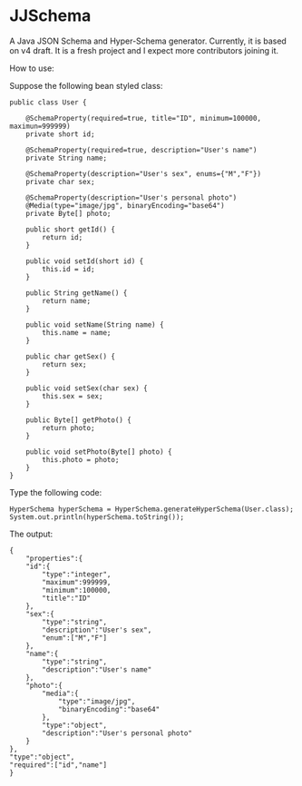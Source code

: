 JJSchema
===============

A Java JSON Schema and Hyper-Schema generator.
Currently, it is based on v4 draft.
It is a fresh project and I expect more contributors joining it.

How to use:

Suppose the following bean styled class:

    public class User {
          
        @SchemaProperty(required=true, title="ID", minimum=100000, maximun=999999)
    	private short id;
        
        @SchemaProperty(required=true, description="User's name")
        private String name;
	
        @SchemaProperty(description="User's sex", enums={"M","F"})
        private char sex;
	
        @SchemaProperty(description="User's personal photo")
        @Media(type="image/jpg", binaryEncoding="base64")
        private Byte[] photo;
        
        public short getId() {
            return id;
        }
        
        public void setId(short id) {
            this.id = id;
        }
        
        public String getName() {
            return name;
        }
        
        public void setName(String name) {
            this.name = name;
        }
        
        public char getSex() {
            return sex;
        }
        
        public void setSex(char sex) {
            this.sex = sex;
        }
        
        public Byte[] getPhoto() {
            return photo;
        }
        
        public void setPhoto(Byte[] photo) {
            this.photo = photo;
        }
    }

Type the following code:

    HyperSchema hyperSchema = HyperSchema.generateHyperSchema(User.class);
    System.out.println(hyperSchema.toString());


The output:

    {
        "properties":{
        "id":{
            "type":"integer",
            "maximum":999999,
            "minimum":100000,
            "title":"ID"
        },
        "sex":{
            "type":"string",
            "description":"User's sex",
            "enum":["M","F"]
        },
        "name":{
            "type":"string",
            "description":"User's name"
        },
        "photo":{
            "media":{
                "type":"image/jpg",
                "binaryEncoding":"base64"
            },
            "type":"object",
            "description":"User's personal photo"
        }
    },
    "type":"object",
    "required":["id","name"]
    }
